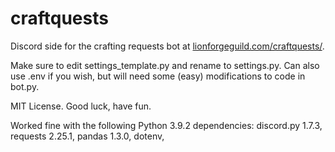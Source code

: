 # craftquests
Discord side for the crafting requests bot at [lionforgeguild.com/craftquests/](lionforgeguild.com/craftquests/). 

Make sure to edit settings_template.py and rename to settings.py. Can also use .env if you wish, but will need some (easy) modifications to code in bot.py.

MIT License. Good luck, have fun.

Worked fine with the following Python 3.9.2 dependencies:
discord.py 1.7.3, 
requests 2.25.1,
pandas 1.3.0,
dotenv,
